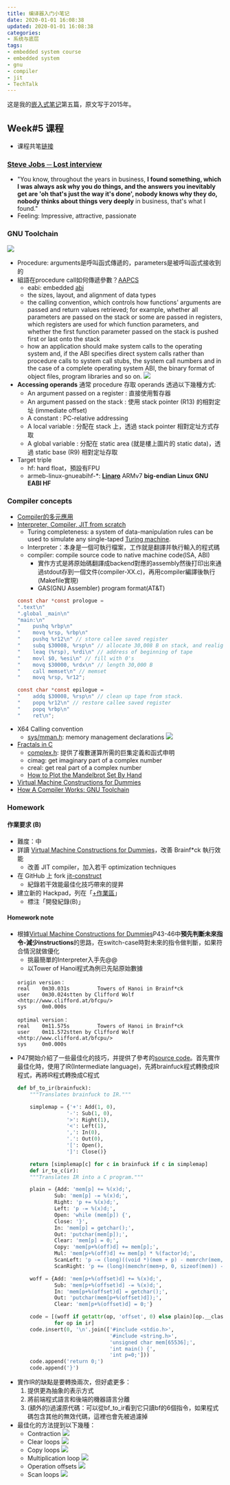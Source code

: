 ```yaml
---
title: 编译器入门小笔记
date: 2020-01-01 16:08:38
updated: 2020-01-01 16:08:38
categories:
- 系统与底层
tags:
- embedded system course
- embedded system
- gnu
- compiler
- jit
- TechTalk
---
```


这是我的[嵌入式笔记](https://joouis.com/2019/watching-notes-revolution-os/)第五篇，原文写于2015年。

<!-- more -->



## Week#5 课程

- 课程共笔[链接](https://paper.dropbox.com/doc/xsUE7O7d02YlsKydh7Xdp)



### [**Steve Jobs ─ Lost interview**](https://www.youtube.com/watch?v=6CJMQHLfqUQ)

- "You know, throughout the years in business, **I found something, which I was always ask why you do things, and the answers you inevitably get are 'oh that's just the way it's done', nobody knows why they do, nobody thinks about things very deeply** in business, that's what I found."
- Feeling: Impressive, attractive, passionate


### GNU Toolchain

![](https://cdn.joouis.com/lab-compiler-intro-1.png)

- Procedure: arguments是呼叫函式傳遞的，parameters是被呼叫函式接收到的
- 組語在procedure call如何傳遞參數？[AAPCS](http://infocenter.arm.com/help/topic/com.arm.doc.ihi0042e/IHI0042E_aapcs.pdf)
  - eabi: embedded [abi](https://zh.wikipedia.org/wiki/应用二进制接口)
  - the sizes, layout, and alignment of data types
  - the calling convention, which controls how functions' arguments are passed and return values retrieved; for example, whether all parameters are passed on the stack or some are passed in registers, which registers are used for which function parameters, and whether the first function parameter passed on the stack is pushed first or last onto the stack
  - how an application should make system calls to the operating system and, if the ABI specifies direct system calls rather than procedure calls to system call stubs, the system call numbers and in the case of a complete operating system ABI, the binary format of object files, program libraries and so on.
  ![](https://cdn.joouis.com/lab-compiler-intro-2.png)
- **Accessing operands**
  通常 procedure 存取 operands 透過以下幾種方式:
  - An argument passed on a register : 直接使用暫存器
  - An argument passed on the stack : 使用 stack pointer (R13) 的相對定址 (immediate offset)
  - A constant : PC-relative addressing
  - A local variable : 分配在 stack 上，透過 stack pointer 相對定址方式存取
  - A global variable : 分配在 static area (就是樓上圖片的 static data)，透過 static base (R9) 相對定址存取
- Target triple
  - hf: hard float，預設有FPU
  - armeb-linux-gnueabihf-*: [**Linaro**](http://launchpad.net/gcc-linaro) ARMv7 **big-endian Linux GNU EABI HF**


### Compiler concepts

- [Compiler的多元應用](https://paper.dropbox.com/doc/V5PJzVrvEfJ275Wfj1Ilq)
- [Interpreter, Compiler, JIT from scratch](http://www.slideshare.net/jserv/jit-compiler)
  - Turing completeness: a system of data-manipulation rules can be used to simulate any single-taped [Turing machine](https://en.wikipedia.org/wiki/Turing_machine).
  - Interpreter：本身是一個可執行檔案，工作就是翻譯并執行輸入的程式碼
  - compiler: compile source code to native machine code(ISA, ABI)
    - 實作方式是將原始碼翻譯成backend對應的assembly然後打印出來通過stdout存到一個文件(compiler-XX.c)，再用compiler編譯後執行(Makefile實現)
    - GAS(GNU Assembler) program format(AT&T)
  ```c
  const char *const prologue =
  ".text\n"
  ".global _main\n"
  "main:\n"
  "    pushq %rbp\n"
  "    movq %rsp, %rbp\n"
  "    pushq %r12\n" // store callee saved register
  "    subq $30008, %rsp\n" // allocate 30,008 B on stack, and realign
  "    leaq (%rsp), %rdi\n" // address of beginning of tape
  "    movl $0, %esi\n" // fill with 0's
  "    movq $30000, %rdx\n" // length 30,000 B
  "    call memset\n" // memset
  "    movq %rsp, %r12";

  const char *const epilogue =
  "    addq $30008, %rsp\n" // clean up tape from stack.
  "    popq %r12\n" // restore callee saved register
  "    popq %rbp\n"
  "    ret\n";
  ```
- X64 Calling convention
  - [sys/mman.h](http://pubs.opengroup.org/onlinepubs/007904875/basedefs/sys/mman.h.html): memory management declarations
  ![](https://cdn.joouis.com/lab-compiler-intro-3.png)
- [Fractals in C](http://blog.linux.org.tw/~jserv/archives/2011/09/_mandelbrot_set.html)
  - [complex.h](https://zh.wikipedia.org/wiki/Complex.h): 提供了複數運算所需的巨集定義和函式申明
  - cimag: get imaginary part of a complex number
  - creal: get real part of a complex number
  - [How to Plot the Mandelbrot Set By Hand](http://www.wikihow.com/Plot-the-Mandelbrot-Set-By-Hand)
- [Virtual Machine Constructions for Dummies](http://www.slideshare.net/jserv/vm-construct)
- [How A Compiler Works: GNU Toolchain](http://www.slideshare.net/jserv/how-a-compiler-works-gnu-toolchain)


### Homework

#### 作業要求 (B)

- 難度：中
- 詳讀 [Virtual Machine Constructions for Dummies](http://www.slideshare.net/jserv/vm-construct)，改善 Brainf*ck 執行效能
  - 改善 JIT compiler，加入若干 optimization techniques
- 在 GitHub 上 fork [jit-construct](https://github.com/embedded2015/jit-construct)
  - 紀錄若干效能最佳化技巧帶來的提昇
- 建立新的 Hackpad，列在「[+作業區](https://paper.dropbox.com/doc/cSnReWUgyLPcwiJ3uUIyo)」
  - 標注「開發紀錄(B)」


#### Homework note

- 根據[Virtual Machine Constructions for Dummies](http://www.slideshare.net/jserv/vm-construct)P43-46中**預先判斷未來指令-減少instructions**的思路，在switch-case時對未來的指令做判斷，如果符合情況就做優化
  - 挑最簡單的Interpreter入手先@@
  - 以Tower of Hanoi程式為例已先貼原始數據
  ```
  origin version：
  real    0m30.031s         Towers of Hanoi in Brainf*ck
  user    0m30.024stten by Clifford Wolf <http://www.clifford.at/bfcpu/>
  sys     0m0.000s

  optimal version：
  real    0m11.575s         Towers of Hanoi in Brainf*ck
  user    0m11.572stten by Clifford Wolf <http://www.clifford.at/bfcpu/>
  sys     0m0.000s
  ```
- P47開始介紹了一些最佳化的技巧，并提供了參考的[source code](https://github.com/matslina/bfoptimization)。首先實作最佳化時，使用了IR(Intermediate language)，先將brainfuck程式轉換成IR程式，再將IR程式轉換成C程式
  ```python
  def bf_to_ir(brainfuck):
      """Translates brainfuck to IR."""

      simplemap = {'+': Add(1, 0),
                  '-': Sub(1, 0),
                  '>': Right(1),
                  '<': Left(1),
                  ',': In(0),
                  '.': Out(0),
                  '[': Open(),
                  ']': Close()}

      return [simplemap[c] for c in brainfuck if c in simplemap]
      def ir_to_c(ir):
      """Translates IR into a C program."""

      plain = {Add: 'mem[p] += %(x)d;',
              Sub: 'mem[p] -= %(x)d;',
              Right: 'p += %(x)d;',
              Left: 'p -= %(x)d;',
              Open: 'while (mem[p]) {',
              Close: '}',
              In: 'mem[p] = getchar();',
              Out: 'putchar(mem[p]);',
              Clear: 'mem[p] = 0;',
              Copy: 'mem[p+%(off)d] += mem[p];',
              Mul: 'mem[p+%(off)d] += mem[p] * %(factor)d;',
              ScanLeft: 'p -= (long)((void *)(mem + p) - memrchr(mem, 0, p+1));',
              ScanRight: 'p += (long)(memchr(mem+p, 0, sizeof(mem)) - (void *)(mem+p));'}

      woff = {Add: 'mem[p+%(offset)d] += %(x)d;',
              Sub: 'mem[p+%(offset)d] -= %(x)d;',
              In: 'mem[p+%(offset)d] = getchar();',
              Out: 'putchar(mem[p+%(offset)d]);',
              Clear: 'mem[p+%(offset)d] = 0;'}

      code = [(woff if getattr(op, 'offset', 0) else plain)[op.__class__] % op._asdict()
              for op in ir]
      code.insert(0, '\n'.join(['#include <stdio.h>',
                                '#include <string.h>',
                                'unsigned char mem[65536];',
                                'int main() {',
                                'int p=0;']))
      code.append('return 0;')
      code.append('}')
  ```
- 實作IR的缺點是要轉換兩次，但好處更多：
    1. 提供更為抽象的表示方式
    2. 將前端程式語言和後端的機器語言分離
    3. (額外的)過濾原代碼：可以從bf_to_ir看到它只讀bf的6個指令，如果程式碼包含其他的無效代碼，這裡也會先被過濾掉
- 最佳化的方法提到以下幾種：
  - Contraction
  ![](https://cdn.joouis.com/lab-compiler-intro-4.png)
  - Clear loops
  ![](https://cdn.joouis.com/lab-compiler-intro-5.png)
  - Copy loops
  ![](https://cdn.joouis.com/lab-compiler-intro-6.png)
  - Multiplication loop
  ![](https://cdn.joouis.com/lab-compiler-intro-7.png)
  - Operation offsets
  ![](https://cdn.joouis.com/lab-compiler-intro-8.png)
  - Scan loops
  ![](https://cdn.joouis.com/lab-compiler-intro-9.png)
